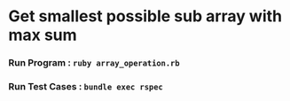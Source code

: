 # Get smallest possible sub array with max sum

### Run Program    : `ruby array_operation.rb`
### Run Test Cases : `bundle exec rspec`
